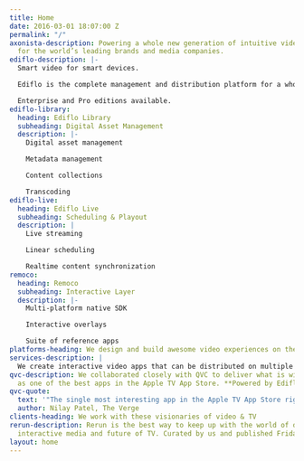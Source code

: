 ```yaml
---
title: Home
date: 2016-03-01 18:07:00 Z
permalink: "/"
axonista-description: Powering a whole new generation of intuitive video experiences
  for the world’s leading brands and media companies.
ediflo-description: |-
  Smart video for smart devices.

  Ediflo is the complete management and distribution platform for a whole new generation of video-based interactive digital experiences.

  Enterprise and Pro editions available.
ediflo-library:
  heading: Ediflo Library
  subheading: Digital Asset Management
  description: |-
    Digital asset management

    Metadata management

    Content collections

    Transcoding
ediflo-live:
  heading: Ediflo Live
  subheading: Scheduling & Playout
  description: |
    Live streaming

    Linear scheduling

    Realtime content synchronization
remoco:
  heading: Remoco
  subheading: Interactive Layer
  description: |-
    Multi-platform native SDK

    Interactive overlays

    Suite of reference apps
platforms-heading: We design and build awesome video experiences on these platforms
services-description: |
  We create interactive video apps that can be distributed on multiple platforms and managed by TV producers.
qvc-description: We collaborated closely with QVC to deliver what is widely lauded
  as one of the best apps in the Apple TV App Store. **Powered by Ediflo.**
qvc-quote:
  text: '"The single most interesting app in the Apple TV App Store right now"'
  author: Nilay Patel, The Verge
clients-heading: We work with these visionaries of video & TV
rerun-description: Rerun is the best way to keep up with the world of digital storytelling,
  interactive media and future of TV. Curated by us and published Fridays!
layout: home
---
```


